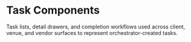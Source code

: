 # Task Components

Task lists, detail drawers, and completion workflows used across client, venue, and vendor surfaces to represent orchestrator-created tasks.
